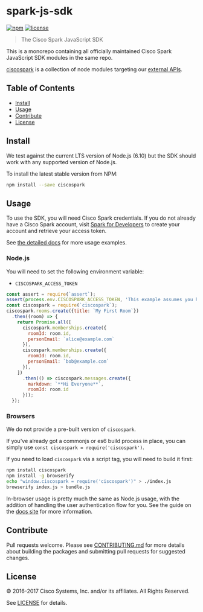 # spark-js-sdk

[![npm](https://img.shields.io/npm/v/ciscospark.svg?maxAge=86400)](https://www.npmjs.com/package/ciscospark)
[![license](https://img.shields.io/github/license/ciscospark/spark-js-sdk.svg)](https://github.com/ciscospark/spark-js-sdk/blob/master/LICENSE)

> The Cisco Spark JavaScript SDK

This is a monorepo containing all officially maintained Cisco Spark JavaScript SDK modules in the same repo.

[ciscospark](/packages/node_modules/ciscospark) is a collection of node modules targeting our [external APIs](https://developers.ciscospark.com).

## Table of Contents

- [Install](#install)
- [Usage](#usage)
- [Contribute](#contribute)
- [License](#license)

## Install

We test against the current LTS version of Node.js (6.10) but the SDK should work with any supported version of Node.js.

To install the latest stable version from NPM:

```bash
npm install --save ciscospark
```

## Usage

To use the SDK, you will need Cisco Spark credentials. If you do not already have a Cisco Spark account, visit
[Spark for Developers](https://developer.ciscospark.com/) to create your account and retrieve your access token.

See [the detailed docs](https://ciscospark.github.io/spark-js-sdk/) for more usage examples.

### Node.js

You will need to set the following environment variable:
- `CISCOSPARK_ACCESS_TOKEN`

```javascript
const assert = require(`assert`);
assert(process.env.CISCOSPARK_ACCESS_TOKEN, 'This example assumes you have set your access token as an environment variable');
const ciscospark = require(`ciscospark`);
ciscospark.rooms.create({title: `My First Room`})
  .then((room) => {
    return Promise.all([
      ciscospark.memberships.create({
        roomId: room.id,
        personEmail: `alice@example.com`
      }),
      ciscospark.memberships.create({
        roomId: room.id,
        personEmail: `bob@example.com`
      }),
    ])
      .then(() => ciscospark.messages.create({
        markdown: `**Hi Everyone**`,
        roomId: room.id
      }));
  });
```

### Browsers

We do not provide a pre-built version of `ciscospark`.

If you've already got a commonjs or es6 build process in place, you can simply
use `const ciscospark = require('ciscospark')`.

If you need to load `ciscospark` via a script tag, you will need to build it first:

```bash
npm install ciscospark
npm install -g browserify
echo "window.ciscospark = require('ciscospark')" > ./index.js
browserify index.js > bundle.js
```

In-browser usage is pretty much the same as Node.js usage, with the addition of handling
the user authentication flow for you. See the guide on the
[docs site](https://ciscospark.github.io/spark-js-sdk/guides/browsers/) for more information.

## Contribute

Pull requests welcome. Please see [CONTRIBUTING.md](./CONTRIBUTING.md) for more details about building the packages
and submitting pull requests for suggested changes.

## License

&copy; 2016-2017 Cisco Systems, Inc. and/or its affiliates. All Rights Reserved.

See [LICENSE](LICENSE) for details.
